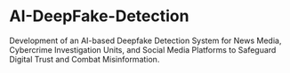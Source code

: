 # AI-DeepFake-Detection
Development of an AI-based Deepfake Detection System for News Media, Cybercrime Investigation Units, and Social Media Platforms to Safeguard Digital Trust and Combat Misinformation.
